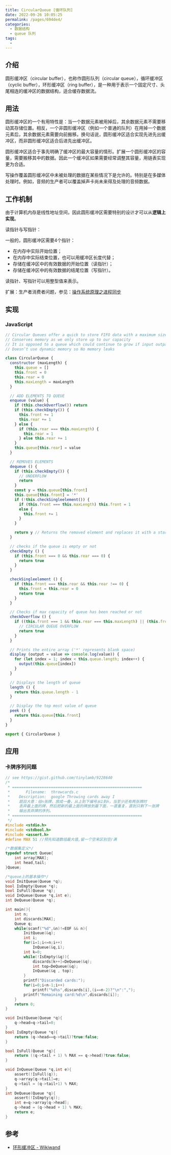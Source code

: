 ```yaml
---
title: CircularQueue [循环队列]
date: 2022-09-26 10:05:25
permalink: /pages/694de4/
categories:
  - 数据结构
  - queue 队列
tags:
  - 
---
```


## 介绍

圆形缓冲区（circular buffer），也称作圆形队列（circular queue），循环缓冲区（cyclic buffer），环形缓冲区（ring buffer），是一种用于表示一个固定尺寸、头尾相连的缓冲区的数据结构，适合缓存数据流。

## 用法

圆形缓冲区的一个有用特性是：当一个数据元素被用掉后，其余数据元素不需要移动其存储位置。相反，一个非圆形缓冲区（例如一个普通的队列）在用掉一个数据元素后，其余数据元素需要向前搬移。换句话说，圆形缓冲区适合实现先进先出缓冲区，而非圆形缓冲区适合后进先出缓冲区。

圆形缓冲区适合于事先明确了缓冲区的最大容量的情形。扩展一个圆形缓冲区的容量，需要搬移其中的数据。因此一个缓冲区如果需要经常调整其容量，用链表实现更为合适。

写操作覆盖圆形缓冲区中未被处理的数据在某些情况下是允许的。特别是在多媒体处理时。例如，音频的生产者可以覆盖掉声卡尚未来得及处理的音频数据。

## 工作机制

由于计算机内存是线性地址空间，因此圆形缓冲区需要特别的设计才可以从**逻辑上实现**。

读指针与写指针：

一般的，圆形缓冲区需要4个指针：

- 在内存中实际开始位置；
- 在内存中实际结束位置，也可以用缓冲区长度代替；
- 存储在缓冲区中的有效数据的开始位置（读指针）；
- 存储在缓冲区中的有效数据的结尾位置（写指针）。

读指针、写指针可以用整型值来表示。

扩展：生产者消费者问题，参见：[操作系统原理之进程同步](https://100js.jonsam.site/CS/%E6%93%8D%E4%BD%9C%E7%B3%BB%E7%BB%9F/04-%E6%93%8D%E4%BD%9C%E7%B3%BB%E7%BB%9F%E5%8E%9F%E7%90%86%E4%B9%8B%E8%BF%9B%E7%A8%8B%E5%90%8C%E6%AD%A5#%E5%85%B1%E4%BA%AB%E5%86%85%E5%AD%98%E6%B3%95)

## 实现

### JavaScript

```js
// Circular Queues offer a quick to store FIFO data with a maximum size.
// Conserves memory as we only store up to our capacity
// It is opposed to a queue which could continue to grow if input outpaces output
// Doesn’t use dynamic memory so No memory leaks

class CircularQueue {
  constructor (maxLength) {
    this.queue = []
    this.front = 0
    this.rear = 0
    this.maxLength = maxLength
  }

  // ADD ELEMENTS TO QUEUE
  enqueue (value) {
    if (this.checkOverflow()) return
    if (this.checkEmpty()) {
      this.front += 1
      this.rear += 1
    } else {
      if (this.rear === this.maxLength) {
        this.rear = 1
      } else this.rear += 1
    }
    this.queue[this.rear] = value
  }

  // REMOVES ELEMENTS
  dequeue () {
    if (this.checkEmpty()) {
      // UNDERFLOW
      return
    }
    const y = this.queue[this.front]
    this.queue[this.front] = '*'
    if (!this.checkSingleelement()) {
      if (this.front === this.maxLength) this.front = 1
      else {
        this.front += 1
      }
    }

    return y // Returns the removed element and replaces it with a star
  }

  // checks if the queue is empty or not
  checkEmpty () {
    if (this.front === 0 && this.rear === 0) {
      return true
    }
  }

  checkSingleelement () {
    if (this.front === this.rear && this.rear !== 0) {
      this.front = this.rear = 0
      return true
    }
  }

  // Checks if max capacity of queue has been reached or not
  checkOverflow () {
    if ((this.front === 1 && this.rear === this.maxLength) || (this.front === this.rear + 1)) {
      // CIRCULAR QUEUE OVERFLOW
      return true
    }
  }

  // Prints the entire array ('*' represents blank space)
  display (output = value => console.log(value)) {
    for (let index = 1; index < this.queue.length; index++) {
      output(this.queue[index])
    }
  }

  // Displays the length of queue
  length () {
    return this.queue.length - 1
  }

  // Display the top most value of queue
  peek () {
    return this.queue[this.front]
  }
}

export { CircularQueue }
```

## 应用

### 卡牌序列问题

```c
// see https://gist.github.com/tinylamb/9228640
/*
 * =========================================================
 *       Filename:  throwcards.c
 *    Description:  google Throwing cards away I
 *    题目大意：给n张牌，放成一叠，从上到下编号从1到n，当至少还有两张牌时
 *    丢弃最上面的牌，然后把新的最上面的牌放到最下面，一直重复，直到只剩下一张牌
 *    输出丢弃牌的序列。
 * =========================================================
 */
#include <stdio.h>
#include <stdbool.h>
#include <assert.h>
#define MAX 51 //预先知道数组最大值,留一个空来区别空/满

/*数据集定义*/
typedef struct Queue{
    int array[MAX];
    int head,tail;
}Queue;

/*queue上的基本操作*/
void InitQueue(Queue *q);
bool IsEmpty(Queue *q);
bool IsFull(Queue *q);
void InQueue(Queue *q,int e);
int DeQueue(Queue *q);

int main(){
    int n;
    int discards[MAX];
    Queue q;
    while(scanf("%d",&n)!=EOF && n){
        InitQueue(&q);
        int i;
        for(i=1;i<=n;i++)
            InQueue(&q,i);
        int k=0;
        while(!IsEmpty(&q)){
            discards[k++]=DeQueue(&q);
            int top=DeQueue(&q);
            InQueue(&q , top);
        }
        printf("Discarded cards:");
        for(i=0;i<n-1;i++)
            printf("%d%s",discards[i],(i==n-2)?"\n":",");
        printf("Remaining card:%d\n",discards[i]);
    }
    return 0;
}

void InitQueue(Queue *q){
    q->head=q->tail=0;
}
bool IsEmpty(Queue *q){
    return (q->head==q->tail)?true:false;
}

bool IsFull(Queue *q){
    return ((q->tail + 1) % MAX == q->head)?true:false;
}

void InQueue(Queue *q,int e){
    assert(!IsFull(q));
    q->array[q->tail]=e;
    q->tail = (q->tail+1) % MAX;
}
int DeQueue(Queue *q){
    assert(!IsEmpty(q));
    int e=q->array[q->head];
    q->head = (q->head + 1) % MAX;
    return e;
}
```

## 参考

- [环形缓冲区 - Wikiwand](https://www.wikiwand.com/zh-hans/%E7%92%B0%E5%BD%A2%E7%B7%A9%E8%A1%9D%E5%8D%80)